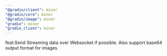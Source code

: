 ```yaml
---
"@gradio/client": minor
"@gradio/core": minor
"@gradio/image": minor
"gradio": minor
"gradio_client": minor
---
```


feat:Send Streaming data over Websocket if possible. Also support base64 output format for images. 
